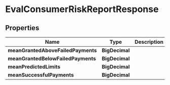 

# EvalConsumerRiskReportResponse


## Properties

| Name | Type | Description | Notes |
|------------ | ------------- | ------------- | -------------|
|**meanGrantedAboveFailedPayments** | **BigDecimal** |  |  [optional] |
|**meanGrantedBelowFailedPayments** | **BigDecimal** |  |  [optional] |
|**meanPredictedLimits** | **BigDecimal** |  |  [optional] |
|**meanSuccessfulPayments** | **BigDecimal** |  |  [optional] |



